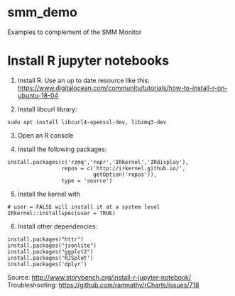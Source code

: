 # smm_demo
Examples to complement of the SMM Monitor

# Install R jupyter notebooks

1. Install R. Use an up to date resource like this: https://www.digitalocean.com/community/tutorials/how-to-install-r-on-ubuntu-18-04

2. Install libcurl library:

```
sudo apt install libcurl4-openssl-dev, libzmq3-dev
```

3. Open an R console

4. Install the following packages:

```
install.packages(c('rzmq','repr','IRkernel','IRdisplay'),
                 repos = c('http://irkernel.github.io/', 
                           getOption('repos')), 
                 type = 'source')
```

5. Install the kernel with

```
# user = FALSE will install it at a system level
IRkernel::installspec(user = TRUE)
```

6. Install other dependencies:

```
install.packages("httr")
install.packages("jsonlite")
install.packages("ggplot2")
install.packages('RJSplot')
install.packages('dplyr')
```

Source: http://www.storybench.org/install-r-jupyter-notebook/
Troubleshooting: https://github.com/ramnathv/rCharts/issues/718
